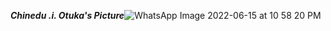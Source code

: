 ***Chinedu .i. Otuka's Picture***![WhatsApp Image 2022-06-15 at 10 58 20 PM](https://user-images.githubusercontent.com/100374287/174435183-77fc7b38-1111-4b7a-b9d8-10eecad05bd4.jpeg)
